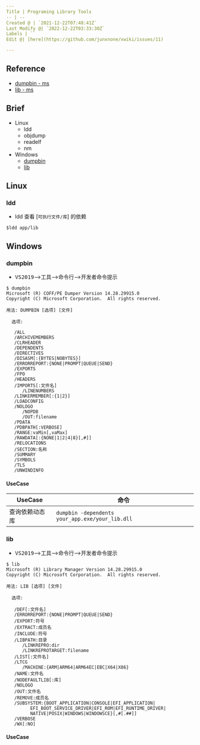 ```yaml
---
Title | Programing Library Tools
-- | --
Created @ | `2021-12-22T07:48:41Z`
Last Modify @| `2022-12-22T03:33:30Z`
Labels | ``
Edit @| [here](https://github.com/junxnone/xwiki/issues/11)

---
```

## Reference

- [dumpbin - ms](https://docs.microsoft.com/zh-cn/cpp/build/reference/dumpbin-options?view=msvc-170)
- [lib - ms ](https://docs.microsoft.com/zh-cn/cpp/build/reference/overview-of-lib?view=msvc-170)

## Brief
- Linux
  - ldd
  - objdump
  - readelf
  - nm
- Windows
  - [dumpbin](#dumpbin)
  - [lib](#lib)


## Linux
### ldd
- ldd 查看 [`可执行文件/库`] 的依赖
```
$ldd app/lib
```

## Windows

### dumpbin

- <kbd>VS2019</kbd>--><kbd>工具</kbd>--><kbd>命令行</kbd>--><kbd>开发者命令提示</kbd>

```
$ dumpbin
Microsoft (R) COFF/PE Dumper Version 14.28.29915.0
Copyright (C) Microsoft Corporation.  All rights reserved.

用法: DUMPBIN [选项] [文件]

  选项:

   /ALL
   /ARCHIVEMEMBERS
   /CLRHEADER
   /DEPENDENTS
   /DIRECTIVES
   /DISASM[:{BYTES|NOBYTES}]
   /ERRORREPORT:{NONE|PROMPT|QUEUE|SEND}
   /EXPORTS
   /FPO
   /HEADERS
   /IMPORTS[:文件名]
      /LINENUMBERS
   /LINKERMEMBER[:{1|2}]
   /LOADCONFIG
   /NOLOGO
      /NOPDB
      /OUT:filename
   /PDATA
   /PDBPATH[:VERBOSE]
   /RANGE:vaMin[,vaMax]
   /RAWDATA[:{NONE|1|2|4|8}[,#]]
   /RELOCATIONS
   /SECTION:名称
   /SUMMARY
   /SYMBOLS
   /TLS
   /UNWINDINFO
```
#### UseCase

UseCase | 命令
-- | --
查询依赖动态库 |  `dumpbin -dependents your_app.exe/your_lib.dll`


### lib

- <kbd>VS2019</kbd>--><kbd>工具</kbd>--><kbd>命令行</kbd>--><kbd>开发者命令提示</kbd>

```
$ lib
Microsoft (R) Library Manager Version 14.28.29915.0
Copyright (C) Microsoft Corporation.  All rights reserved.

用法: LIB [选项] [文件]

  选项:

   /DEF[:文件名]
   /ERRORREPORT:{NONE|PROMPT|QUEUE|SEND}
   /EXPORT:符号
   /EXTRACT:成员名
   /INCLUDE:符号
   /LIBPATH:目录
      /LINKREPRO:dir
      /LINKREPROTARGET:filename
   /LIST[:文件名]
   /LTCG
      /MACHINE:{ARM|ARM64|ARM64EC|EBC|X64|X86}
   /NAME:文件名
   /NODEFAULTLIB[:库]
   /NOLOGO
   /OUT:文件名
   /REMOVE:成员名
   /SUBSYSTEM:{BOOT_APPLICATION|CONSOLE|EFI_APPLICATION|
         EFI_BOOT_SERVICE_DRIVER|EFI_ROM|EFI_RUNTIME_DRIVER|
         NATIVE|POSIX|WINDOWS|WINDOWSCE}[,#[.##]]
   /VERBOSE
   /WX[:NO]
```


#### UseCase


